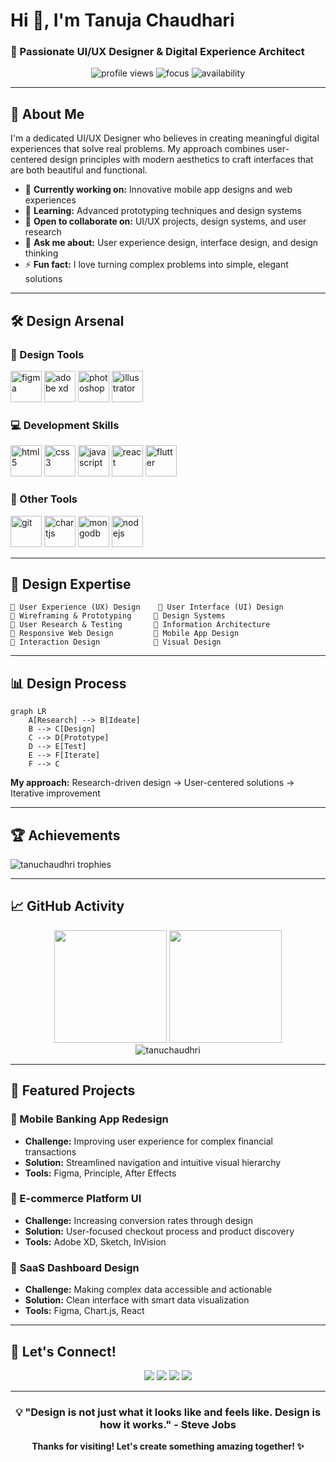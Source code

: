 # Hi 👋, I'm Tanuja Chaudhari
### 🎨 Passionate UI/UX Designer & Digital Experience Architect

<p align="center">
  <img src="https://komarev.com/ghpvc/?username=tanuchaudhri&label=Profile%20views&color=6366f1&style=for-the-badge" alt="profile views" />
  <img src="https://img.shields.io/badge/Focus-UI%2FUX%20Design-brightgreen?style=for-the-badge" alt="focus" />
  <img src="https://img.shields.io/badge/Available%20For-Freelance-blue?style=for-the-badge" alt="availability" />
</p>

---

## 🚀 About Me

I'm a dedicated UI/UX Designer who believes in creating meaningful digital experiences that solve real problems. My approach combines user-centered design principles with modern aesthetics to craft interfaces that are both beautiful and functional.

- 🎯 **Currently working on:** Innovative mobile app designs and web experiences
- 🌱 **Learning:** Advanced prototyping techniques and design systems
- 🤝 **Open to collaborate on:** UI/UX projects, design systems, and user research
- 💬 **Ask me about:** User experience design, interface design, and design thinking
- ⚡ **Fun fact:** I love turning complex problems into simple, elegant solutions

---

## 🛠️ Design Arsenal

### 🎨 Design Tools
<p align="left">
  <img src="https://cdn.jsdelivr.net/gh/devicons/devicon/icons/figma/figma-original.svg" alt="figma" width="50" height="50"/>
  <img src="https://upload.wikimedia.org/wikipedia/commons/c/c2/Adobe_XD_CC_icon.svg" alt="adobe xd" width="50" height="50"/>
  <img src="https://cdn.jsdelivr.net/gh/devicons/devicon/icons/photoshop/photoshop-plain.svg" alt="photoshop" width="50" height="50"/>
  <img src="https://cdn.jsdelivr.net/gh/devicons/devicon/icons/illustrator/illustrator-plain.svg" alt="illustrator" width="50" height="50"/>
</p>

### 💻 Development Skills
<p align="left">
  <img src="https://cdn.jsdelivr.net/gh/devicons/devicon/icons/html5/html5-original.svg" alt="html5" width="50" height="50"/>
  <img src="https://cdn.jsdelivr.net/gh/devicons/devicon/icons/css3/css3-original.svg" alt="css3" width="50" height="50"/>
  <img src="https://cdn.jsdelivr.net/gh/devicons/devicon/icons/javascript/javascript-original.svg" alt="javascript" width="50" height="50"/>
  <img src="https://cdn.jsdelivr.net/gh/devicons/devicon/icons/react/react-original.svg" alt="react" width="50" height="50"/>
  <img src="https://cdn.jsdelivr.net/gh/devicons/devicon/icons/flutter/flutter-original.svg" alt="flutter" width="50" height="50"/>
</p>

### 🔧 Other Tools
<p align="left">
  <img src="https://cdn.jsdelivr.net/gh/devicons/devicon/icons/git/git-original.svg" alt="git" width="50" height="50"/>
  <img src="https://www.chartjs.org/media/logo-title.svg" alt="chartjs" width="50" height="50"/>
  <img src="https://cdn.jsdelivr.net/gh/devicons/devicon/icons/mongodb/mongodb-original.svg" alt="mongodb" width="50" height="50"/>
  <img src="https://cdn.jsdelivr.net/gh/devicons/devicon/icons/nodejs/nodejs-original.svg" alt="nodejs" width="50" height="50"/>
</p>

---

## 🎯 Design Expertise

```
🔹 User Experience (UX) Design    🔹 User Interface (UI) Design
🔹 Wireframing & Prototyping     🔹 Design Systems
🔹 User Research & Testing       🔹 Information Architecture
🔹 Responsive Web Design         🔹 Mobile App Design
🔹 Interaction Design            🔹 Visual Design
```

---

## 📊 Design Process

```mermaid
graph LR
    A[Research] --> B[Ideate]
    B --> C[Design]
    C --> D[Prototype]
    D --> E[Test]
    E --> F[Iterate]
    F --> C
```

**My approach:** Research-driven design → User-centered solutions → Iterative improvement

---

## 🏆 Achievements

<p align="left">
  <img src="https://github-profile-trophy.vercel.app/?username=tanuchaudhri&theme=onestar&no-frame=true&column=7" alt="tanuchaudhri trophies" />
</p>

---

## 📈 GitHub Activity

<div align="center">
  <img height="180em" src="https://github-readme-stats.vercel.app/api?username=tanuchaudhri&show_icons=true&theme=tokyonight&include_all_commits=true&count_private=true"/>
  <img height="180em" src="https://github-readme-stats.vercel.app/api/top-langs/?username=tanuchaudhri&layout=compact&langs_count=7&theme=tokyonight"/>
</div>

<div align="center">
  <img src="https://github-readme-streak-stats.herokuapp.com/?user=tanuchaudhri&theme=tokyonight" alt="tanuchaudhri" />
</div>

---

## 🎨 Featured Projects

### 📱 Mobile Banking App Redesign
- **Challenge:** Improving user experience for complex financial transactions
- **Solution:** Streamlined navigation and intuitive visual hierarchy
- **Tools:** Figma, Principle, After Effects

### 🛒 E-commerce Platform UI
- **Challenge:** Increasing conversion rates through design
- **Solution:** User-focused checkout process and product discovery
- **Tools:** Adobe XD, Sketch, InVision

### 🎯 SaaS Dashboard Design
- **Challenge:** Making complex data accessible and actionable
- **Solution:** Clean interface with smart data visualization
- **Tools:** Figma, Chart.js, React

---

## 🤝 Let's Connect!

<p align="center">
  <a href="https://linkedin.com/in/yourprofile"><img src="https://img.shields.io/badge/-LinkedIn-0077B5?style=for-the-badge&logo=linkedin&logoColor=white"/></a>
  <a href="https://behance.net/yourprofile"><img src="https://img.shields.io/badge/-Behance-1769FF?style=for-the-badge&logo=behance&logoColor=white"/></a>
  <a href="https://dribbble.com/yourprofile"><img src="https://img.shields.io/badge/-Dribbble-EA4C89?style=for-the-badge&logo=dribbble&logoColor=white"/></a>
  <a href="mailto:your.email@gmail.com"><img src="https://img.shields.io/badge/-Gmail-D14836?style=for-the-badge&logo=gmail&logoColor=white"/></a>
</p>

---

<div align="center">
  <h3>💡 "Design is not just what it looks like and feels like. Design is how it works." - Steve Jobs</h3>
  
  **Thanks for visiting! Let's create something amazing together! ✨**
</div>
